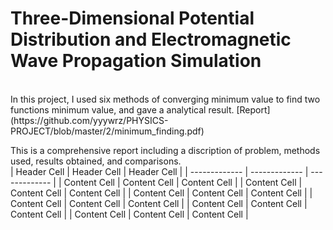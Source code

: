 # Three-Dimensional Potential Distribution and Electromagnetic Wave Propagation Simulation
<br>
In this project, I used six methods of converging minimum value to find two functions minimum value, and gave a analytical result.
[Report](https://github.com/yyywrz/PHYSICS-PROJECT/blob/master/2/minimum_finding.pdf) 

This is a comprehensive report including a discription of problem, methods used, results obtained, and comparisons.<br> 
| Header Cell | Header Cell | Header Cell |
| ------------- | ------------- | ------------- |
| Content Cell | Content Cell | Content Cell |
| Content Cell | Content Cell | Content Cell |
| Content Cell | Content Cell | Content Cell |
| Content Cell | Content Cell | Content Cell |
| Content Cell | Content Cell | Content Cell |
| Content Cell | Content Cell | Content Cell |
